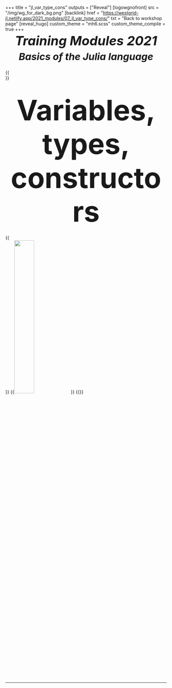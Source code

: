 +++
title = "jl_var_type_cons"
outputs = ["Reveal"]
[logowgnofront]
src = "/img/wg_for_dark_bg.png"
[backlink]
href = "https://westgrid-jl.netlify.app/2021_modules/07_jl_var_type_cons/"
txt = "Back to workshop page"
[reveal_hugo]
custom_theme = "mh6.scss"
custom_theme_compile = true
+++

##### <div style="font-size: 2.5rem; line-height: 1rem"><center>Training Modules 2021</center></div>
##### <div style="font-size: 1.9rem;"><center>Basics of the Julia language</center></div>
{{<br size="4.5">}}
# <span style="font-size: 5.5rem; line-height: 6.6rem"><center>Variables, types, constructors</center></span>
{{<br size="4.5">}}
{{<img src="/img/wg_for_dark_bg.png" title="" width="35%" line-height="rem">}}
{{</img>}}

---
